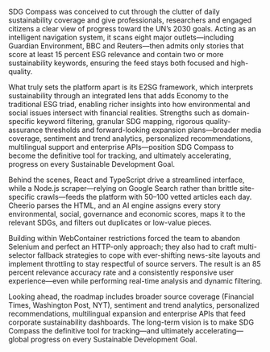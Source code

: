SDG Compass was conceived to cut through the clutter of daily sustainability coverage and give professionals, researchers and engaged citizens a clear view of progress toward the UN’s 2030 goals. Acting as an intelligent navigation system, it scans eight major outlets—including Guardian Environment, BBC and Reuters—then admits only stories that score at least 15 percent ESG relevance and contain two or more sustainability keywords, ensuring the feed stays both focused and high-quality.

What truly sets the platform apart is its E2SG framework, which interprets sustainability through an integrated lens that adds Economy to the traditional ESG triad, enabling richer insights into how environmental and social issues intersect with financial realities. Strengths such as domain-specific keyword filtering, granular SDG mapping, rigorous quality-assurance thresholds and forward-looking expansion plans—broader media coverage, sentiment and trend analytics, personalized recommendations, multilingual support and enterprise APIs—position SDG Compass to become the definitive tool for tracking, and ultimately accelerating, progress on every Sustainable Development Goal.

Behind the scenes, React and TypeScript drive a streamlined interface, while a Node.js scraper—relying on Google Search rather than brittle site-specific crawls—feeds the platform with 50–100 vetted articles each day. Cheerio parses the HTML, and an AI engine assigns every story environmental, social, governance and economic scores, maps it to the relevant SDGs, and filters out duplicates or low-value pieces.

Building within WebContainer restrictions forced the team to abandon Selenium and perfect an HTTP-only approach; they also had to craft multi-selector fallback strategies to cope with ever-shifting news-site layouts and implement throttling to stay respectful of source servers. The result is an 85 percent relevance accuracy rate and a consistently responsive user experience—even while performing real-time analysis and dynamic filtering.

Looking ahead, the roadmap includes broader source coverage (Financial Times, Washington Post, NYT), sentiment and trend analytics, personalized recommendations, multilingual expansion and enterprise APIs that feed corporate sustainability dashboards. The long-term vision is to make SDG Compass the definitive tool for tracking—and ultimately accelerating—global progress on every Sustainable Development Goal.
